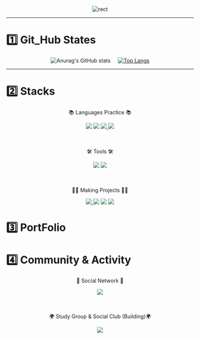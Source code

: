 <div align="center">

![rect](https://capsule-render.vercel.app/api?type=rect&color=gradient&text=%20%20Re_Go%20%20&fontAlign=30&fontSize=30&textBg=true&desc=Make%20The%20Way%More%Worthy&descAlign=70&descAlignY=50)

</div>
<hr>

# 1️⃣ Git_Hub States 

<div align="center">

![Anurag's GitHub stats](https://github-readme-stats.vercel.app/api?username=jongmin0919&show_icons=true&theme=radical) &nbsp; &nbsp; [![Top Langs](https://github-readme-stats.vercel.app/api/top-langs/?username=anuraghazra&layout=donut)](https://github.com/anuraghazra/github-readme-stats)

</div>

<hr>

# 2️⃣ Stacks 
<div align=center>
	<p>📚 Languages Practice 📚</p>
</div>
<div align="center">
	<img src="https://img.shields.io/badge/HTML5-E34F26?CSS3-1572B6?style=flat&logo=HTML5&logoColor=white" />
	<img src="https://img.shields.io/badge/CSS3-1572B6?style=flat&logo=CSS3&logoColor=white" />
	<a href= "https://github.com/jongmin0919/Coding_Test_Practice">
		<img src="https://img.shields.io/badge/JavaScript-F7DF1E?style=flat&logo=JavaScript&logoColor=white" />
	</a>
	<img src="https://img.shields.io/badge/React-61DAFB?style=flat&logo=React&logoColor=white" />
	<br>
	</div>
<br>
<br>
<div align=center>
	<p>🛠 Tools 🛠</p>
</div>
<div align=center>
	<img src="https://img.shields.io/badge/Visual%20Studio%20Code-007ACC?style=flat&logo=VisualStudioCode&logoColor=white" />
	<a href="https://github.com/jongmin0919">
		<img src="https://img.shields.io/badge/GitHub-181717?style=flat&logo=GitHub&logoColor=white" />
	</a>
</div>
<br>
<br>
	<div align=center>
		<p>👨‍💻 Making Projects 👨‍💻</p>
	</div>
<div align="center">
	<a href = "https://github.com/jongmin0919/HTML_CSS_Projects/tree/main">
		<img src="https://img.shields.io/badge/HTML5-E34F26?style=flat&logo=HTML5&logoColor=white" />
	</a>
	<img src="https://img.shields.io/badge/CSS3-1572B6?style=flat&logo=CSS3&logoColor=white" />
	<img src="https://img.shields.io/badge/JavaScript-F7DF1E?style=flat&logo=JavaScript&logoColor=white" />
	<img src="https://img.shields.io/badge/React-61DAFB?style=flat&logo=React&logoColor=white" />
	<br>
	</div>


# 3️⃣ PortFolio

# 4️⃣ Community & Activity

<div align=center>
	<p>📱 Social Network 📱</p>
</div>
<div align=center>
	<a href="https://youtube.com/@Re_Go?si=NkV7J2nzrIhn8GS-">
    		<img src="https://img.shields.io/badge/Youtube-FF0000?style=flat&logo=Youtube&logoColor=white" />
	</a>
<br>
<br>
<br>
 <div align=center>
	<p>🌍 Study Group & Social Club (Building)🌍</p>
</div>
	<a href= "https://github.com/jongmin0919/Coding_Test_Practice">
		<img src="https://img.shields.io/badge/Algorithm_Study-F7DF1E?style=flat&logo=JavaScript&logoColor=white" />
	</a>





